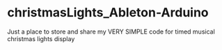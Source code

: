 # christmasLights_Ableton-Arduino
Just a place to store and share my VERY SIMPLE code for timed musical christmas lights display
